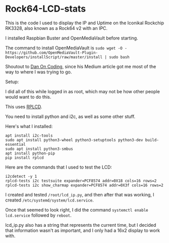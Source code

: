 # Rock64-LCD-stats

This is the code I used to display the IP and Uptime on the Iconikal Rockchip RK3328, also known as a Rock64 v2 with an IPC.

I installed Raspbian Buster and OpenMediaVault before starting.

The command to install OpenMediaVault is `sudo wget -O - https://github.com/OpenMediaVault-Plugin-Developers/installScript/raw/master/install | sudo bash`

Shoutout to [Dan On Coding](https://medium.com/dan-on-coding/raspberrypi-ip-address-lcd-display-d31b496325fb), since his Medium article got me most of the way to where I was trying to go.

Setup:

I did all of this while logged in as root, which may not be how other people would want to do this.

This uses [RPLCD](https://github.com/dbrgn/RPLCD/tree/18f1d793399ba197b8ad2f4226e72e000b067df6).

You need to install python and i2c, as well as some other stuff.

Here's what I installed:

```
apt install i2c-tools
sudo apt install python3-wheel python3-setuptools python3-dev build-essential
sudo apt install python3-smbus
apt install python-pip
pip install rplcd
```

Here are the commands that I used to test the LCD:

```
i2cdetect -y 1
rplcd-tests i2c testsuite expander=PCF8574 addr=0X18 cols=16 rows=2
rplcd-tests i2c show_charmap expander=PCF8574 addr=0X3f cols=16 rows=2
```

I created and tested `/root/lcd_ip.py`, and then after that was working, I created `/etc/systemd/system/lcd.service`.

Once that seemed to look right, I did the command `systemctl enable lcd.service` followed by `reboot`.

lcd_ip.py also has a string that represents the current time, but I decided that information wasn't as important, and I only had a 16x2 display to work with.



